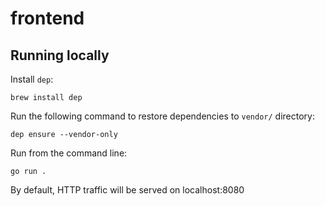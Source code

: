 # frontend

## Running locally

Install `dep`:

    brew install dep

Run the following command to restore dependencies to `vendor/` directory:

    dep ensure --vendor-only

Run from the command line:

    go run .
    
  By default, HTTP traffic will be served on localhost:8080